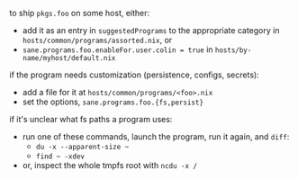 to ship `pkgs.foo` on some host, either:
- add it as an entry in `suggestedPrograms` to the appropriate category in `hosts/common/programs/assorted.nix`, or
- `sane.programs.foo.enableFor.user.colin = true` in `hosts/by-name/myhost/default.nix`

if the program needs customization (persistence, configs, secrets):
- add a file for it at `hosts/common/programs/<foo>.nix`
- set the options, `sane.programs.foo.{fs,persist}`

if it's unclear what fs paths a program uses:
- run one of these commands, launch the program, run it again, and `diff`:
  - `du -x --apparent-size ~`
  - `find ~ -xdev`
- or, inspect the whole tmpfs root with `ncdu -x /`
